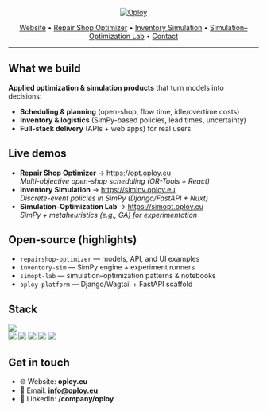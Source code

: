 <!-- Optional: replace with your logo asset -->
<p align="center">
  <a href="https://www.oploy.eu" target="_blank">
    <img src="https://img.shields.io/badge/Oploy-better%20decisions%20through%20optimization%20%26%20AI-6d28d9?style=for-the-badge" alt="Oploy">
  </a>
</p>

<p align="center">
  <a href="https://www.oploy.eu">Website</a> •
  <a href="https://opt.oploy.eu">Repair Shop Optimizer</a> •
  <a href="https://siminv.oploy.eu">Inventory Simulation</a> •
  <a href="https://simopt.oploy.eu">Simulation–Optimization Lab</a> •
  <a href="https://www.oploy.eu/contact/">Contact</a>
</p>

---

## What we build
**Applied optimization & simulation products** that turn models into decisions:
- **Scheduling & planning** (open-shop, flow time, idle/overtime costs)
- **Inventory & logistics** (SimPy-based policies, lead times, uncertainty)
- **Full-stack delivery** (APIs + web apps) for real users

## Live demos
- **Repair Shop Optimizer** → <https://opt.oploy.eu>  
  *Multi-objective open-shop scheduling (OR-Tools + React)*  
- **Inventory Simulation** → <https://siminv.oploy.eu>  
  *Discrete-event policies in SimPy (Django/FastAPI + Nuxt)*  
- **Simulation–Optimization Lab** → <https://simopt.oploy.eu>  
  *SimPy + metaheuristics (e.g., GA) for experimentation*

## Open-source (highlights)
- `repairshop-optimizer` — models, API, and UI examples  
- `inventory-sim` — SimPy engine + experiment runners  
- `simopt-lab` — simulation–optimization patterns & notebooks  
- `oploy-platform` — Django/Wagtail + FastAPI scaffold


## Stack
<p align="left">
  <img src="https://skillicons.dev/icons?i=python,django,fastapi,react,nuxt,vue,postgres,redis,docker,aws,gcp" />
  <br>
  <img src="https://img.shields.io/badge/OR--Tools-Optimization-blue?logo=google" />
  <img src="https://img.shields.io/badge/SimPy-Discrete%20Event-informational" />
  <img src="https://img.shields.io/badge/Stan-Bayesian-red?logo=stan&logoColor=white" />
  <img src="https://img.shields.io/badge/R-Statistical%20Computing-276DC3?logo=r&logoColor=white" />
  <img src="https://img.shields.io/badge/MATLAB-MathWorks-orange?logo=mathworks&logoColor=white" />
</p>

## Get in touch
- 🌐 Website: **oploy.eu**  
- 📧 Email: **info@oploy.eu**  
- 💼 LinkedIn: **/company/oploy**  
